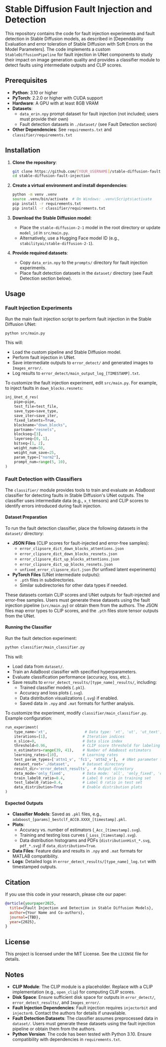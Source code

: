 # Stable Diffusion Fault Injection and Detection

This repository contains the code for fault injection experiments and fault detection in Stable Diffusion models, as described in [Dependability Evaluation and error toleration of Stable Diffusion with Soft Errors on the Model Parameters]. The code implements a custom `StableDiffusionPipeline` for fault injection in UNet components to study their impact on image generation quality and provides a classifier module to detect faults using intermediate outputs and CLIP scores.

## Prerequisites

- **Python**: 3.10 or higher
- **PyTorch**: 2.2.0 or higher with CUDA support
- **Hardware**: A GPU with at least 8GB VRAM
- **Datasets**:
  - `data_erin.npy` prompt dataset for fault injection (not included; users must provide their own)
  - Fault detection datasets in `./dataset/` (see Fault Detection section)
- **Other Dependencies**: See `requirements.txt` and `classifier/requirements.txt`

## Installation

1. **Clone the repository**:

   ```bash
   git clone https://github.com/[YOUR_USERNAME]/stable-diffusion-fault-injection.git
   cd stable-diffusion-fault-injection
   ```

2. **Create a virtual environment and install dependencies**:

   ```bash
   python -m venv .venv
   source .venv/bin/activate  # On Windows: .venv\Scripts\activate
   pip install -r requirements.txt
   pip install -r classifier/requirements.txt
   ```

3. **Download the Stable Diffusion model**:

   - Place the `stable-diffusion-2-1` model in the root directory or update `model_id` in `src/main.py`.
   - Alternatively, use a Hugging Face model ID (e.g., `stabilityai/stable-diffusion-2-1`).

4. **Provide required datasets**:

   - Copy `data_erin.npy` to the `prompts/` directory for fault injection experiments.
   - Place fault detection datasets in the `dataset/` directory (see Fault Detection section below).

## Usage

### Fault Injection Experiments

Run the main fault injection script to perform fault injection in the Stable Diffusion UNet:

```bash
python src/main.py
```

This will:

- Load the custom pipeline and Stable Diffusion model.
- Perform fault injection in UNet.
- Save intermediate outputs to `error_detect/` and generated images to `Images_error/`.
- Log results to `error_detect/main_output_log_[TIMESTAMP].txt`.

To customize the fault injection experiment, edit `src/main.py`. For example, to inject faults in `down_blocks.resnets`:

```python
inj_Unet_d_res(
    pipe=pipe,
    test_file=test_file,
    save_type=save_type,
    save_iter=save_iter,
    fixed_latents=True,
    blockname="down_blocks",
    partname="resnets",
    blockseq=[3],
    layerseq=[0, 1],
    bitseq=[1, 2],
    weight_num=50,
    weight_num_save=25,
    param_type=["norm2"],
    prompt_num=range(5, 10),
)
```

### Fault Detection with Classifiers

The `classifier/` module provides tools to train and evaluate an AdaBoost classifier for detecting faults in Stable Diffusion's UNet outputs. The classifier uses intermediate data (e.g., `x_t` tensors) and CLIP scores to identify errors introduced during fault injection.

#### Dataset Preparation

To run the fault detection classifier, place the following datasets in the `dataset/` directory:

- **JSON Files** (CLIP scores for fault-injected and error-free samples):
  - `error_clipsore_dict_down_blocks_attentions.json`
  - `error_clipsore_dict_down_blocks_resnets.json`
  - `error_clipsore_dict_up_blocks_attentions.json`
  - `error_clipsore_dict_up_blocks_resnets.json`
  - `unfixed_error_clipsore_dict.json` (for unfixed latent experiments)
- **PyTorch Files** (UNet intermediate outputs):
  - `.pth` files in subdirectories.
  - Similar subdirectories for other data types if needed.

These datasets contain CLIP scores and UNet outputs for fault-injected and error-free samples. Users must generate these datasets using the fault injection pipeline (`src/main.py`) or obtain them from the authors. The JSON files map error types to CLIP scores, and the `.pth` files store tensor outputs from the UNet.

#### Running the Classifier

Run the fault detection experiment:

```bash
python classifier/main_classifier.py
```

This will:

- Load data from `dataset/`.
- Train an AdaBoost classifier with specified hyperparameters.
- Evaluate classification performance (accuracy, loss, etc.).
- Save results to `error_detect_results/[type_name]_results/`, including:
  - Trained classifier models (`.pkl`).
  - Accuracy and loss plots (`.svg`).
  - Data distribution visualizations (`.svg`) if enabled.
  - Saved data in `.npy` and `.mat` formats for further analysis.

To customize the experiment, modify `classifier/main_classifier.py`. Example configuration:

```python
run_experiment(
    type_name='xt',                 # Data type: 'xt', 'ut', 'ut_text', etc.
    iterations=[1],                # Iteration indices
    n_slice=0,                     # Data slice index
    threshold=0.96,                # CLIP score threshold for labeling errors
    n_estimators=range(39, 41),    # Number of AdaBoost estimators
    learning_rates=[10],           # Learning rates
    test_param_types=['attn1_v', 'fc1', 'attn2_v'],  # UNet parameter types
    dataset_root='./dataset',      # Dataset directory
    result_dir='error_detect_results',  # Output directory
    data_mode='only_fixed',        # Data mode: 'all', 'only_fixed', 'only_unfixed'
    train_label0_ratio=0.4,        # Label 0 ratio in training set
    test_label0_ratio=0.4,         # Label 0 ratio in test set
    data_distribution=True         # Enable distribution plots
)
```

#### Expected Outputs

- **Classifier Models**: Saved as `.pkl` files, e.g., `adaboost_[params]_bestclf_ACC0.XXXX_[timestamp].pkl`.
- **Plots**:
  - Accuracy vs. number of estimators (`_Acc_[timestamp].svg`).
  - Training and testing loss curves (`_Loss_[timestamp].svg`).
  - Data distribution histograms and PDFs (`distributionHist_*.svg`, `pdf_*.svg`) if `data_distribution=True`.
- **Data Files**: Feature data and results in `.npy` and `.mat` formats for MATLAB compatibility.
- **Logs**: Detailed logs in `error_detect_results/[type_name]_log.txt` with timestamped outputs.

## Citation

If you use this code in your research, please cite our paper:

```bibtex
@article{yourpaper2025,
  title={Fault Injection and Detection in Stable Diffusion Models},
  author={Your Name and Co-authors},
  journal={TBD},
  year={2025},
}
```

## License

This project is licensed under the MIT License. See the `LICENSE` file for details.

## Notes

- **CLIP Module**: The CLIP module is a placeholder. Replace with a CLIP implementation (e.g., `open_clip`) for computing CLIP scores.
- **Disk Space**: Ensure sufficient disk space for outputs in `error_detect/`, `error_detect_results/`, and `Images_error/`.
- **Fault Injection Dependencies**: Fault injection requires `injectorbit` and `injector0`. Contact the authors for details if unavailable.
- **Fault Detection Datasets**: The classifier assumes preprocessed data in `dataset/`. Users must generate these datasets using the fault injection pipeline or obtain them from the authors.
- **Python Version**: The code has been tested with Python 3.10. Ensure compatibility with dependencies in `requirements.txt`.

